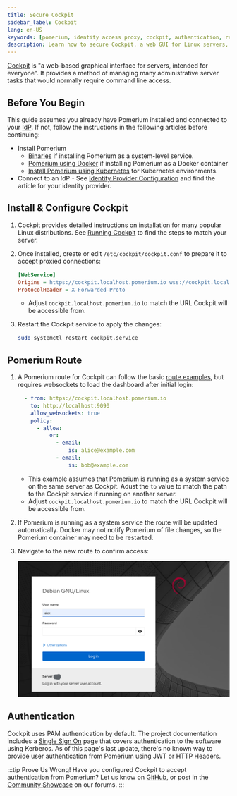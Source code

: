 ```yaml
---
title: Secure Cockpit
sidebar_label: Cockpit
lang: en-US
keywords: [pomerium, identity access proxy, cockpit, authentication, remote, management, gui, linux]
description: Learn how to secure Cockpit, a web GUI for Linux servers, behind Pomerium
---
```


[Cockpit](https://cockpit-project.org/) is "a web-based graphical interface for servers, intended for everyone". It provides a method of managing many administrative server tasks that would normally require command line access.

## Before You Begin

This guide assumes you already have Pomerium installed and connected to your [IdP](/docs/internals/glossary#identity-provider). If not, follow the instructions in the following articles before continuing:

- Install Pomerium
   - [Binaries](/docs/install/binary) if installing Pomerium as a system-level service.
   - [Pomerium using Docker](/docs/install/quickstart) if installing Pomerium as a Docker container
   - [Install Pomerium using Kubernetes](/docs/k8s/quickstart) for Kubernetes environments.
- Connect to an IdP - See [Identity Provider Configuration](/docs/identity-providers) and find the article for your identity provider.


## Install & Configure Cockpit

1. Cockpit provides detailed instructions on installation for many popular Linux distributions. See [Running Cockpit](https://cockpit-project.org/running.html) to find the steps to match your server.

1. Once installed, create or edit `/etc/cockpit/cockpit.conf` to prepare it to accept proxied connections:

    ```ini
    [WebService]
    Origins = https://cockpit.localhost.pomerium.io wss://cockpit.localhost.pomerium.io
    ProtocolHeader = X-Forwarded-Proto
    ```

    - Adjust `cockpit.localhost.pomerium.io` to match the URL Cockpit will be accessible from.

1. Restart the Cockpit service to apply the changes:

    ```bash
    sudo systemctl restart cockpit.service
    ```

## Pomerium Route

1. A Pomerium route for Cockpit can follow the basic [route examples](/docs/reference/routes), but requires websockets to load the dashboard after initial login:

    ```yaml
      - from: https://cockpit.localhost.pomerium.io
        to: http://localhost:9090
        allow_websockets: true
        policy:
          - allow:
              or:
                - email:
                    is: alice@example.com
                - email:
                    is: bob@example.com
    ```

    - This example assumes that Pomerium is running as a system service on the same server as Cockpit. Adust the `to` value to match the path to the Cockpit service if running on another server.
    - Adjust `cockpit.localhost.pomerium.io` to match the URL Cockpit will be accessible from.

1. If Pomerium is running as a system service the route will be updated automatically. Docker may not notify Pomerium of file changes, so the Pomerium container may need to be restarted.

1. Navigate to the new route to confirm access:

    ![The Cockpit Login Screen](img/cockpit-login-screen.png)

## Authentication

Cockpit uses PAM authentication by default. The project documentation includes a [Single Sign On](https://cockpit-project.org/guide/latest/sso.html) page that covers authentication to the software using Kerberos. As of this page's last update, there's no known way to provide user authentication from Pomerium using JWT or HTTP Headers.

:::tip Prove Us Wrong!
Have you configured Cockpit to accept authentication from Pomerium? Let us know on [GitHub](https://github.com/pomerium/pomerium), or post in the [Community Showcase](https://discuss.pomerium.com/c/community-showcase/14) on our forums.
:::